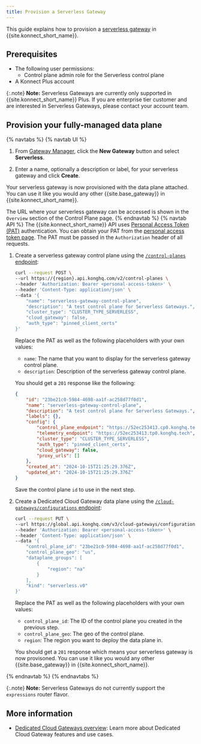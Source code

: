 ```yaml
---
title: Provision a Serverless Gateway
---
```


This guide explains how to provision a [serverless gateway](/konnect/gateway-manager/serverless-gateways/) in {{site.konnect_short_name}}.

## Prerequisites

* The following user permissions:
	* Control plane admin role for the Serverless control plane
* A Konnect Plus account

{:.note}
**Note:** Serverless Gateways are currently only supported in {{site.konnect_short_name}} Plus. If you are enterprise tier customer and are interested in Serverless Gateways, please contact your account team.

## Provision your fully-managed data plane

{% navtabs %}
{% navtab UI %}
1. From [Gateway Manager](https://cloud.konghq.com/gateway-manager), click the **New Gateway** button and select **Serverless**.

1. Enter a name, optionally a description or label, for your serverless gateway and click **Create**.

Your serverless gateway is now provisioned with the data plane attached. You can use it like you would any other {{site.base_gateway}} in {{site.konnect_short_name}}.

The URL where your serverless gateway can be accessed is shown in the `Overview` section of the Control Plane page.
{% endnavtab %}
{% navtab API %}
The {{site.konnect_short_name}} API uses [Personal Access Token (PAT)](/konnect/api/#authentication) authentication. You can obtain your PAT from the [personal access token page](https://cloud.konghq.com/global/account/tokens). The PAT must be passed in the `Authorization` header of all requests.

1. Create a serverless gateway control plane using the [`/control-planes` endpoint](/konnect/api/control-planes/latest/#/Control%20Planes/create-control-plane):
    ```bash
    curl --request POST \
    --url https://{region}.api.konghq.com/v2/control-planes \
    --header 'Authorization: Bearer <personal-access-token>' \
    --header 'Content-Type: application/json' \
    --data '{
		"name": "serverless-gateway-control-plane",
		"description": "A test control plane for Serverless Gateways.",
		"cluster_type": "CLUSTER_TYPE_SERVERLESS",
		"cloud_gateway": false,
		"auth_type": "pinned_client_certs"
    }'
    ```
	Replace the PAT as well as the following placeholders with your own values:
	* `name`: The name that you want to display for the serverless gateway control plane.
	* `description`: Description of the serverless gateway control plane.

    You should get a `201` response like the following:

    ```json
	{
		"id": "23be21c0-5984-4698-aa1f-ac258d77f0d1",
		"name": "serverless-gateway-control-plane",
		"description": "A test control plane for Serverless Gateways.",
		"labels": {},
		"config": {
			"control_plane_endpoint": "https://52ec253413.cp0.konghq.tech",
			"telemetry_endpoint": "https://52ec253413.tp0.konghq.tech",
			"cluster_type": "CLUSTER_TYPE_SERVERLESS",
			"auth_type": "pinned_client_certs",
			"cloud_gateway": false,
			"proxy_urls": []
		},
		"created_at": "2024-10-15T21:25:29.376Z",
		"updated_at": "2024-10-15T21:25:29.376Z"
	}
    ```
	Save the control plane `id` to use in the next step. 

1. Create a Dedicated Cloud Gateway data plane using the [`/cloud-gateways/configurations` endpoint](/konnect/api/cloud-gateways/latest/):

    ```sh
    curl --request PUT \
	--url https://global.api.konghq.com/v3/cloud-gateways/configurations \
	--header 'Authorization: Bearer <personal-access-token>' \
	--header 'Content-Type: application/json' \
	--data '{
		"control_plane_id": "23be21c0-5984-4698-aa1f-ac258d77f0d1",
		"control_plane_geo": "us",
		"dataplane_groups": [
			{
				"region": "na"
			}
		],
		"kind": "serverless.v0"
	}'
    ```
	Replace the PAT as well as the following placeholders with your own values:
	* `control_plane_id`: The ID of the control plane you created in the previous step.
	* `control_plane_geo`: The geo of the control plane.
	* `region`: The region you want to deploy the data plane in.

    You should get a `201` response which means your serverless gateway is now provisoned. You can use it like you would any other {{site.base_gateway}} in {{site.konnect_short_name}}.

{% endnavtab %}
{% endnavtabs %}

{:.note}
**Note:** Serverless Gateways do not currently support the `expressions` router flavor. 

## More information

* [Dedicated Cloud Gateways overview](/konnect/gateway-manager/dedicated-cloud-gateways/): Learn more about Dedicated Cloud Gateway features and use cases.